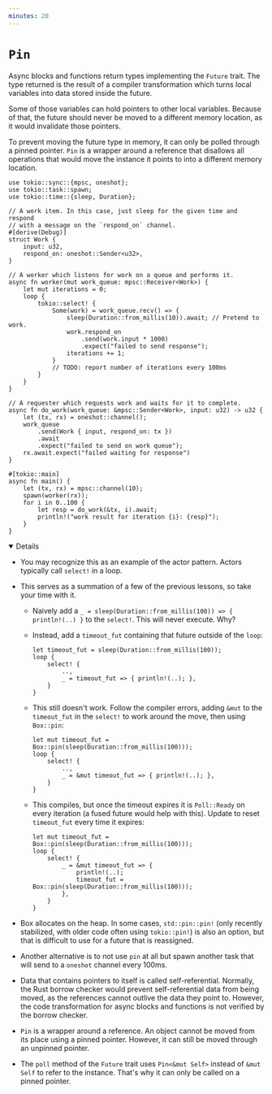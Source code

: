 ```yaml
---
minutes: 20
---
```


# `Pin`

Async blocks and functions return types implementing the `Future` trait. The
type returned is the result of a compiler transformation which turns local
variables into data stored inside the future.

Some of those variables can hold pointers to other local variables. Because of
that, the future should never be moved to a different memory location, as it
would invalidate those pointers.

To prevent moving the future type in memory, it can only be polled through a
pinned pointer. `Pin` is a wrapper around a reference that disallows all
operations that would move the instance it points to into a different memory
location.

```rust,editable,compile_fail
use tokio::sync::{mpsc, oneshot};
use tokio::task::spawn;
use tokio::time::{sleep, Duration};

// A work item. In this case, just sleep for the given time and respond
// with a message on the `respond_on` channel.
#[derive(Debug)]
struct Work {
    input: u32,
    respond_on: oneshot::Sender<u32>,
}

// A worker which listens for work on a queue and performs it.
async fn worker(mut work_queue: mpsc::Receiver<Work>) {
    let mut iterations = 0;
    loop {
        tokio::select! {
            Some(work) = work_queue.recv() => {
                sleep(Duration::from_millis(10)).await; // Pretend to work.
                work.respond_on
                    .send(work.input * 1000)
                    .expect("failed to send response");
                iterations += 1;
            }
            // TODO: report number of iterations every 100ms
        }
    }
}

// A requester which requests work and waits for it to complete.
async fn do_work(work_queue: &mpsc::Sender<Work>, input: u32) -> u32 {
    let (tx, rx) = oneshot::channel();
    work_queue
        .send(Work { input, respond_on: tx })
        .await
        .expect("failed to send on work queue");
    rx.await.expect("failed waiting for response")
}

#[tokio::main]
async fn main() {
    let (tx, rx) = mpsc::channel(10);
    spawn(worker(rx));
    for i in 0..100 {
        let resp = do_work(&tx, i).await;
        println!("work result for iteration {i}: {resp}");
    }
}
```

<details open="true">

- You may recognize this as an example of the actor pattern. Actors typically
  call `select!` in a loop.

- This serves as a summation of a few of the previous lessons, so take your time
  with it.

  - Naively add a `_ = sleep(Duration::from_millis(100)) => { println!(..) }` to
    the `select!`. This will never execute. Why?

  - Instead, add a `timeout_fut` containing that future outside of the `loop`:

    ```rust,compile_fail
    let timeout_fut = sleep(Duration::from_millis(100));
    loop {
        select! {
            ..,
            _ = timeout_fut => { println!(..); },
        }
    }
    ```
  - This still doesn't work. Follow the compiler errors, adding `&mut` to the
    `timeout_fut` in the `select!` to work around the move, then using
    `Box::pin`:

    ```rust,compile_fail
    let mut timeout_fut = Box::pin(sleep(Duration::from_millis(100)));
    loop {
        select! {
            ..,
            _ = &mut timeout_fut => { println!(..); },
        }
    }
    ```

  - This compiles, but once the timeout expires it is `Poll::Ready` on every
    iteration (a fused future would help with this). Update to reset
    `timeout_fut` every time it expires:
    ```rust,compile_fail
    let mut timeout_fut = Box::pin(sleep(Duration::from_millis(100)));
    loop {
        select! {
            _ = &mut timeout_fut => {
                println!(..);
                timeout_fut = Box::pin(sleep(Duration::from_millis(100)));
            },
        }
    }
    ```

- Box allocates on the heap. In some cases, `std::pin::pin!` (only recently
  stabilized, with older code often using `tokio::pin!`) is also an option, but
  that is difficult to use for a future that is reassigned.

- Another alternative is to not use `pin` at all but spawn another task that
  will send to a `oneshot` channel every 100ms.

- Data that contains pointers to itself is called self-referential. Normally,
  the Rust borrow checker would prevent self-referential data from being moved,
  as the references cannot outlive the data they point to. However, the code
  transformation for async blocks and functions is not verified by the borrow
  checker.

- `Pin` is a wrapper around a reference. An object cannot be moved from its
  place using a pinned pointer. However, it can still be moved through an
  unpinned pointer.

- The `poll` method of the `Future` trait uses `Pin<&mut Self>` instead of
  `&mut Self` to refer to the instance. That's why it can only be called on a
  pinned pointer.

</details>
